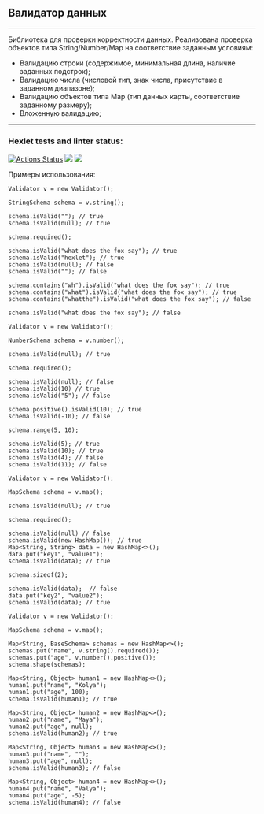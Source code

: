 ## Валидатор данных
***
Библиотека для проверки корректности данных. Реализована проверка объектов типа String/Number/Map на соответствие заданным условиям:
* Валидацию строки (содержимое, минимальная длина, наличие заданных подстрок);
* Валидацию числа (числовой тип, знак числа, присутствие в заданном диапазоне);
* Валидацию объектов типа Map (тип данных карты, соответствие заданному размеру);
* Вложенную валидацию;
***
### Hexlet tests and linter status:
[![Actions Status](https://github.com/Alexandr-Kuzmin13/java-project-78/workflows/hexlet-check/badge.svg)](https://github.com/Alexandr-Kuzmin13/java-project-78/actions)
<a href="https://codeclimate.com/github/Alexandr-Kuzmin13/java-project-78/maintainability"><img src="https://api.codeclimate.com/v1/badges/5dd6276de5c3947e63b3/maintainability" /></a>
<a href="https://codeclimate.com/github/Alexandr-Kuzmin13/java-project-78/test_coverage"><img src="https://api.codeclimate.com/v1/badges/5dd6276de5c3947e63b3/test_coverage" /></a>

Примеры использования:

````
Validator v = new Validator();

StringSchema schema = v.string();

schema.isValid(""); // true
schema.isValid(null); // true

schema.required();

schema.isValid("what does the fox say"); // true
schema.isValid("hexlet"); // true
schema.isValid(null); // false
schema.isValid(""); // false

schema.contains("wh").isValid("what does the fox say"); // true
schema.contains("what").isValid("what does the fox say"); // true
schema.contains("whatthe").isValid("what does the fox say"); // false

schema.isValid("what does the fox say"); // false
````
````
Validator v = new Validator();

NumberSchema schema = v.number();

schema.isValid(null); // true

schema.required();

schema.isValid(null); // false
schema.isValid(10) // true
schema.isValid("5"); // false

schema.positive().isValid(10); // true
schema.isValid(-10); // false

schema.range(5, 10);

schema.isValid(5); // true
schema.isValid(10); // true
schema.isValid(4); // false
schema.isValid(11); // false
````
````
Validator v = new Validator();

MapSchema schema = v.map();

schema.isValid(null); // true

schema.required();

schema.isValid(null) // false
schema.isValid(new HashMap()); // true
Map<String, String> data = new HashMap<>();
data.put("key1", "value1");
schema.isValid(data); // true

schema.sizeof(2);

schema.isValid(data);  // false
data.put("key2", "value2");
schema.isValid(data); // true
````
````
Validator v = new Validator();

MapSchema schema = v.map();

Map<String, BaseSchema> schemas = new HashMap<>();
schemas.put("name", v.string().required());
schemas.put("age", v.number().positive());
schema.shape(schemas);

Map<String, Object> human1 = new HashMap<>();
human1.put("name", "Kolya");
human1.put("age", 100);
schema.isValid(human1); // true

Map<String, Object> human2 = new HashMap<>();
human2.put("name", "Maya");
human2.put("age", null);
schema.isValid(human2); // true

Map<String, Object> human3 = new HashMap<>();
human3.put("name", "");
human3.put("age", null);
schema.isValid(human3); // false

Map<String, Object> human4 = new HashMap<>();
human4.put("name", "Valya");
human4.put("age", -5);
schema.isValid(human4); // false
````
